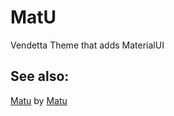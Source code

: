 # MatU
Vendetta Theme that adds MaterialUI

## See also: 
[Matu](https://github.com/MrSpidercat/Matu) by [Matu](https://github.com/MrSpidercat)
